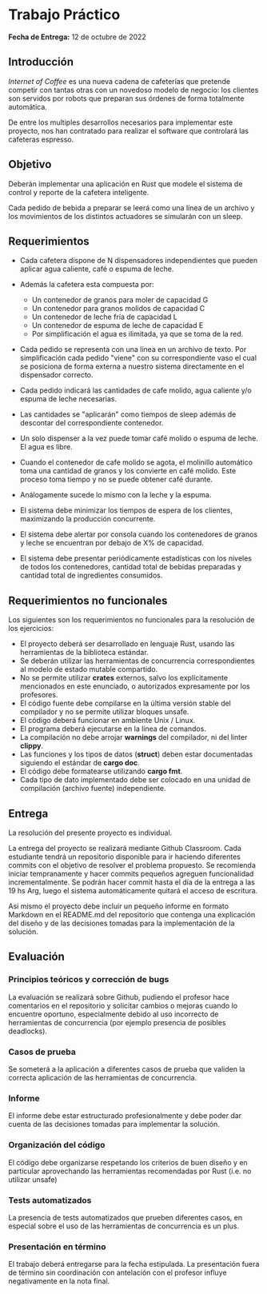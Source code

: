 # Trabajo Práctico

**Fecha de Entrega:** 12 de octubre de 2022

## Introducción

<em>Internet of Coffee</em> es una nueva cadena de cafeterías que pretende competir con tantas otras con un novedoso 
modelo de negocio: los clientes son servidos por robots que preparan sus órdenes de forma totalmente automática.

De entre los multiples desarrollos necesarios para implementar este proyecto, nos han contratado para realizar el software
que controlará las cafeteras espresso.

## Objetivo

Deberán implementar una aplicación en Rust que modele el sistema de control y reporte de la cafetera inteligente. 

Cada pedido de bebida a preparar se leerá como una línea de un archivo y los movimientos de los distintos actuadores se simularán con un sleep. 

## Requerimientos

- Cada cafetera dispone de N dispensadores independientes que pueden aplicar agua caliente, café o espuma de leche.

- Además la cafetera esta compuesta por:
  - Un contenedor de granos para moler de capacidad G
  - Un contenedor para granos molidos de capacidad C
  - Un contenedor de leche fría de capacidad L
  - Un contenedor de espuma de leche de capacidad E
  - Por simplificación el agua es ilimitada, ya que se toma de la red.

- Cada pedido se representa con una línea en un archivo de texto. Por simplificación cada pedido "viene" con su 
  correspondiente vaso el cual se posiciona de forma externa a nuestro sistema directamente en el dispensador correcto.

- Cada pedido indicará las cantidades de cafe molido, agua caliente y/o espuma de leche necesarias.

- Las cantidades se "aplicarán" como tiempos de sleep además de descontar del correspondiente contenedor.

- Un solo dispenser a la vez puede tomar café molido o espuma de leche. El agua es libre.

- Cuando el contenedor de cafe molido se agota, el molinillo automático toma una cantidad de granos y los convierte en café molido. Este proceso toma tiempo y no se puede obtener café durante.
 
- Análogamente sucede lo mismo con la leche y la espuma. 

- El sistema debe minimizar los tiempos de espera de los clientes, maximizando la producción concurrente. 

- El sistema debe alertar por consola cuando los contenedores de granos y leche se encuentran por debajo de X% de capacidad.

- El sistema debe presentar periódicamente estadísticas con los niveles de todos los contenedores, cantidad total de bebidas preparadas y cantidad total de ingredientes consumidos.


## Requerimientos no funcionales

Los siguientes son los requerimientos no funcionales para la resolución de los ejercicios:

- El proyecto deberá ser desarrollado en lenguaje Rust, usando las herramientas de la biblioteca estándar.
- Se deberán utilizar las herramientas de concurrencia correspondientes al modelo de estado mutable compartido.
- No se permite utilizar **crates** externos, salvo los explícitamente mencionados en este enunciado, o autorizados expresamente por los profesores.
- El código fuente debe compilarse en la última versión stable del compilador y no se permite utilizar bloques unsafe.
- El código deberá funcionar en ambiente Unix / Linux.
- El programa deberá ejecutarse en la línea de comandos.
- La compilación no debe arrojar **warnings** del compilador, ni del linter **clippy**.
- Las funciones y los tipos de datos (**struct**) deben estar documentadas siguiendo el estándar de **cargo doc**.
- El código debe formatearse utilizando **cargo fmt**.
- Cada tipo de dato implementado debe ser colocado en una unidad de compilación (archivo fuente) independiente.

## Entrega

La resolución del presente proyecto es individual.

La entrega del proyecto se realizará mediante Github Classroom. Cada estudiante tendrá un repositorio disponible para 
ir haciendo diferentes commits con el objetivo de resolver el problema propuesto. Se recomienda iniciar tempranamente y
hacer commits pequeños agreguen funcionalidad incrementalmente.
Se podrán hacer commit hasta el día de la entrega a las 19 hs Arg, luego el sistema automáticamente quitará el acceso
de escritura.

Asi mismo el proyecto debe incluir un pequeño informe en formato Markdown en el README.md del repositorio que contenga una 
explicación del diseño y de las decisiones tomadas para la implementación de la solución.

## Evaluación

### Principios teóricos y corrección de bugs

La evaluación se realizará sobre Github, pudiendo el profesor hace comentarios en el repositorio y solicitar cambios
o mejoras cuando lo encuentre oportuno, especialmente debido al uso incorrecto de herramientas de concurrencia (por ejemplo presencia de posibles deadlocks).

### Casos de prueba

Se someterá a la aplicación a diferentes casos de prueba que validen la correcta aplicación de las herramientas de concurrencia.

### Informe

El informe debe estar estructurado profesionalmente y debe poder dar cuenta de las decisiones tomadas para implementar la solución.

### Organización del código

El código debe organizarse respetando los criterios de buen diseño y en particular aprovechando las herramientas recomendadas por Rust (i.e. no utilizar unsafe)

### Tests automatizados

La presencia de tests automatizados que prueben diferentes casos, en especial sobre el uso de las herramientas de concurrencia es un plus.

### Presentación en término

El trabajo deberá entregarse para la fecha estipulada. La presentación fuera de término sin coordinación con antelación con el profesor influye negativamente en la nota final.
